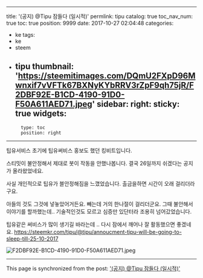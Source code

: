 
---
title: '(공지) @Tipu 잠들다 (일시적)'
permlink: tipu
catalog: true
toc_nav_num: true
toc: true
position: 9999
date: 2017-10-27 02:04:48
categories:
- ke
tags:
- ke
- steem
- tipu
thumbnail: 'https://steemitimages.com/DQmU2FXpD96Mwnxif7vVFTk67BXNyKYbRRV3rZpF9qh75jR/F2DBF92E-B1CD-4190-91D0-F50A611AED71.jpeg'
sidebar:
    right:
        sticky: true
widgets:
    -
        type: toc
        position: right
---


팁유서비스 초기에 팁유써비스 홍보도 했던 킹비트입니다.  

스티밋이 불안정해서 제대로 봇이 작동을 안했나봅니다.  결국 26일까지 쉬겠다는 공지가 올라왔었네요.  

사실 개인적으로 팁유가 블안정해짐을 느꼈었습니다.  출금을하면 시간이 오래 걸리더라구요.  

아들의 것도 그것에 넣놓았어거든요.  빼는데 거의 한나절이 걸리더군요.  그때 불안해서 이야기를 할까했는데.. 기술적인것도 모르고 심증만 있단터라 조용히 넘어갔었습니다.  

팁유같은 써비스가 많이 생기길 바라는데 .. 다시 잠에서 깨어나 잘 활동했으면 좋겠네요. 
https://steemkr.com/tipu/@tipu/annoucment-tipu-will-be-going-to-sleep-till-25-10-2017

![F2DBF92E-B1CD-4190-91D0-F50A611AED71.jpeg](https://steemitimages.com/DQmU2FXpD96Mwnxif7vVFTk67BXNyKYbRRV3rZpF9qh75jR/F2DBF92E-B1CD-4190-91D0-F50A611AED71.jpeg)

- - -

This page is synchronized from the post: ['(공지) @Tipu 잠들다 (일시적)'](https://steemit.com/@kingbit/tipu)
